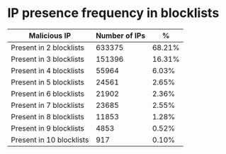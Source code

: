 # IP presence frequency in blocklists
| Malicious IP | Number of IPs | % |
|----|----|----|
| Present in 2 blocklists | 633375 | 68.21% |
| Present in 3 blocklists | 151396 | 16.31% |
| Present in 4 blocklists | 55964 | 6.03% |
| Present in 5 blocklists | 24561 | 2.65% |
| Present in 6 blocklists | 21902 | 2.36% |
| Present in 7 blocklists | 23685 | 2.55% |
| Present in 8 blocklists | 11853 | 1.28% |
| Present in 9 blocklists | 4853 | 0.52% |
| Present in 10 blocklists | 917 | 0.10% |
